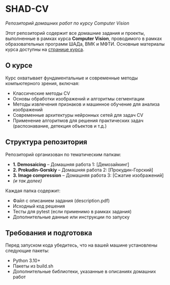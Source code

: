 # SHAD-CV

_Репозиторий домашних работ по курсу Computer Vision_

Этот репозиторий содержит все домашние задания и проекты, выполненные в рамках курса **Computer Vision**, проводимого в рамках образовательных программ ШАДа, ВМК и МФТИ. Основные материалы курса доступны на [странице курса](https://code.mipt.ru/courses-public/cv/public/-/blob/fall-2024/README.md).

## О курсе

Курс охватывает фундаментальные и современные методы компьютерного зрения, включая:
- Классические методы CV
- Основы обработки изображений и алгоритмы сегментации
- Методы извлечения признаков и машинное обучение для анализа изображений
- Современные архитектуры нейронных сетей для задач CV
- Применение алгоритмов для решения практических задач (распознавание, детекция объектов и т.д.)

## Структура репозитория

Репозиторий организован по тематическим папкам:
- **1. Demosaicing** – Домашняя работа 1: [Демозайкинг]  
- **2. Prokudin-Gorskiy** – Домашняя работа 2: [Прокудин-Горский]
- **3. Image compression** – Домашняя работа 3: [Сжатие изображений]
- _(и так далее)_

Каждая папка содержит:
- Файл с описанием задания (description.pdf)
- Исходный код решения
- Тесты для pytest (если применимо в рамках задания)
- Дополнительные данные или инструкции по запуску

## Требования и подготовка

Перед запуском кода убедитесь, что на вашей машине установлены следующие пакеты:
- Python 3.10+
- Пакеты из build.sh
- Дополнительные библиотеки, указанные в описаниях домашних работ
